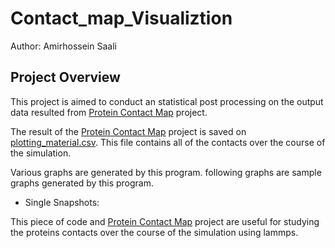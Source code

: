 # Contact_map_Visualiztion


Author: Amirhossein Saali


## Project Overview

This project is aimed to conduct an statistical post processing on the output data resulted from [Protein Contact Map](https://github.com/Amirsaali/Protein_Contact_Map_Lammps_trajectory_file) project.

The result of the [Protein Contact Map](https://github.com/Amirsaali/Protein_Contact_Map_Lammps_trajectory_file) project is saved on [plotting_material.csv](https://github.com/Amirsaali/Contact_map_Visualiztion/blob/main/plotting_material.csv). This file contains all of the contacts over the course of the simulation.

Various graphs are generated by this program. following graphs are sample graphs generated by this program.

- Single Snapshots:




This piece of code and [Protein Contact Map](https://github.com/Amirsaali/Protein_Contact_Map_Lammps_trajectory_file) project are useful for studying the proteins contacts over the course of the simulation using lammps.
